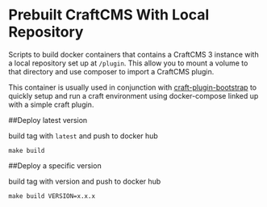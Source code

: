 # Prebuilt CraftCMS With Local Repository

Scripts to build docker containers that contains a CraftCMS 3 instance with a local repository
set up at `/plugin`. This allow you to mount a volume to that directory and use composer to import
a CraftCMS plugin.

This container is usually used in conjunction with [craft-plugin-bootstrap](https://github.com/Ecce-Media/craft-plugin-bootstrap)
to quickly setup and run a craft environment using docker-compose linked up with a simple
craft plugin.

##Deploy latest version

build tag with `latest` and push to docker hub

    make build

##Deploy a specific version

build tag with version and push to docker hub

    make build VERSION=x.x.x
        